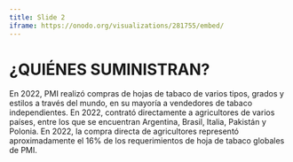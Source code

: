 ```yaml
---
title: Slide 2
iframe: https://onodo.org/visualizations/281755/embed/
---
```


# ¿QUIÉNES SUMINISTRAN?

En 2022, PMI realizó compras de hojas de tabaco de varios tipos, grados y estilos a través del mundo, en su mayoría a vendedores de tabaco independientes. En 2022, contrató directamente a agricultores de varios países, entre los que se encuentran Argentina, Brasil, Italia, Pakistán y Polonia. En 2022, la compra directa de agricultores representó aproximadamente el 16% de los requerimientos de hoja de tabaco globales de PMI.
